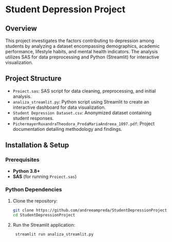 # Student Depression Project

## Overview

This project investigates the factors contributing to depression among students by analyzing a dataset encompassing demographics, academic performance, lifestyle habits, and mental health indicators. The analysis utilizes SAS for data preprocessing and Python (Streamlit) for interactive visualization.

## Project Structure

- `Proiect.sas`: SAS script for data cleaning, preprocessing, and initial analysis.
- `analiza_streamlit.py`: Python script using Streamlit to create an interactive dashboard for data visualization.
- `Student Depression Dataset.csv`: Anonymized dataset containing student responses.
- `PichermayerRuxandraTheodora_PredaMariaAndreea_1097.pdf`: Project documentation detailing methodology and findings.

## Installation & Setup

### Prerequisites

- **Python 3.8+**
- **SAS** (for running `Proiect.sas`)

### Python Dependencies

1. Clone the repository:

   ```bash
   git clone https://github.com/andreeampreda/StudentDepressionProject.git
   cd StudentDepressionProject
2. Run the Streamlit application:
   ```bash
    streamlit run analiza_streamlit.py
